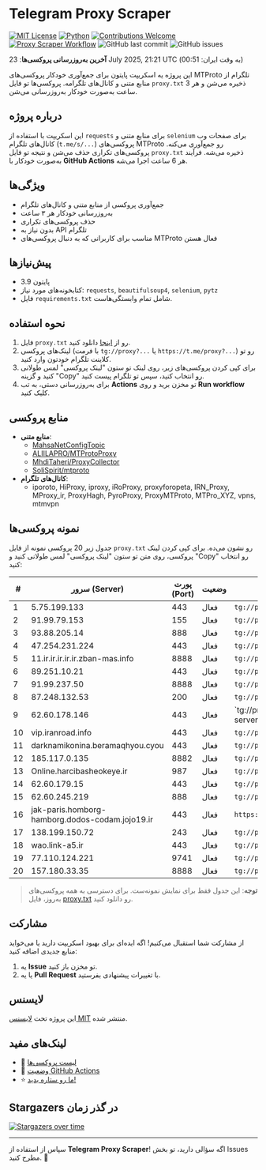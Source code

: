 # Telegram Proxy Scraper

[![MIT License](https://img.shields.io/badge/license-MIT-blue.svg)](https://opensource.org/licenses/MIT)
[![Python](https://img.shields.io/badge/python-3.9-blue)](https://www.python.org/downloads/)
[![Contributions Welcome](https://img.shields.io/badge/contributions-welcome-brightgreen.svg?style=flat)](https://github.com/Argh94/telegram-proxy-scraper/issues)
[![Proxy Scraper Workflow](https://github.com/Poriya58p/telegram-proxy-scraper/actions/workflows/scraper.yml/badge.svg)](https://github.com/Argh94/telegram-proxy-scraper/actions/workflows/scraper.yml)
![GitHub last commit](https://img.shields.io/github/last-commit/Argh94/telegram-proxy-scraper)
![GitHub issues](https://img.shields.io/github/issues/Argh94/telegram-proxy-scraper)

**آخرین به‌روزرسانی پروکسی‌ها**: 23 July 2025, 21:21 UTC (به وقت ایران: 00:51)

این پروژه یه اسکریپت پایتون برای جمع‌آوری خودکار پروکسی‌های MTProto تلگرام از منابع متنی و کانال‌های تلگرامه. پروکسی‌ها تو فایل `proxy.txt` ذخیره می‌شن و هر 3 ساعت به‌صورت خودکار به‌روزرسانی می‌شن.

## درباره پروژه

این اسکریپت با استفاده از `requests` برای منابع متنی و `selenium` برای صفحات وب کانال‌های تلگرام (`t.me/s/...`) پروکسی‌های MTProto رو جمع‌آوری می‌کنه. پروکسی‌های تکراری حذف می‌شن و نتیجه تو فایل `proxy.txt` ذخیره می‌شه. فرآیند به‌صورت خودکار با **GitHub Actions** هر 6 ساعت اجرا می‌شه.

## ویژگی‌ها
- جمع‌آوری پروکسی از منابع متنی و کانال‌های تلگرام
- به‌روزرسانی خودکار هر ۳ ساعت
- حذف پروکسی‌های تکراری
- بدون نیاز به API تلگرام
- مناسب برای کاربرانی که به دنبال پروکسی‌های MTProto فعال هستن

## پیش‌نیازها
- پایتون 3.9
- کتابخونه‌های مورد نیاز: `requests`, `beautifulsoup4`, `selenium`, `pytz`
- فایل `requirements.txt` شامل تمام وابستگی‌هاست.

## نحوه استفاده
1. فایل `proxy.txt` رو از [اینجا](proxy.txt) دانلود کنید.
2. لینک‌های پروکسی (با فرمت `tg://proxy?...` یا `https://t.me/proxy?...`) رو تو کلاینت تلگرام خودتون وارد کنید.
3. برای کپی کردن پروکسی‌های زیر، روی لینک تو ستون "لینک پروکسی" لمس طولانی کنید و گزینه "Copy" رو انتخاب کنید، سپس تو تلگرام پیست کنید.
4. برای به‌روزرسانی دستی، به تب **Actions** تو مخزن برید و روی **Run workflow** کلیک کنید.

## منابع پروکسی
- **منابع متنی**:
  - [MahsaNetConfigTopic](https://raw.githubusercontent.com/MahsaNetConfigTopic/proxy/main/proxies.txt)
  - [ALIILAPRO/MTProtoProxy](https://raw.githubusercontent.com/ALIILAPRO/MTProtoProxy/main/proxy-list.txt)
  - [MhdiTaheri/ProxyCollector](https://raw.githubusercontent.com/MhdiTaheri/ProxyCollector/main/proxy.txt)
  - [SoliSpirit/mtproto](https://raw.githubusercontent.com/SoliSpirit/mtproto/master/all_proxies.txt)
- **کانال‌های تلگرام**:
  - iporoto, HiProxy, iproxy, iRoProxy, proxyforopeta, IRN_Proxy, MProxy_ir, ProxyHagh, PyroProxy, ProxyMTProto, MTPro_XYZ, vpns, mtmvpn

## نمونه پروکسی‌ها
جدول زیر 20 پروکسی نمونه از فایل `proxy.txt` رو نشون می‌ده. برای کپی کردن لینک پروکسی، روی متن تو ستون "لینک پروکسی" لمس طولانی کنید و "Copy" رو انتخاب کنید:

| #  | سرور (Server)       | پورت (Port) | وضعیت     | لینک پروکسی                     |
|----|---------------------|-------------|-----------|---------------------------------|
| 1 | 5.75.199.133 | 443 | فعال | `tg://proxy?server=5.75.199.133&port=443&secret=eeNEgYdJvXrFGRMCIMJdCQ` |
| 2 | 91.99.79.153 | 155 | فعال | `tg://proxy?server=91.99.79.153&port=155&secret=7hYDAQIAAQAH8AMDhuJMOt1tZWRpYS5zdGVhbXBvd2VyZWQuY29tbWVkaWEuc3RlYW1wb3dlcmVkLmNvbQ` |
| 3 | 93.88.205.14 | 888 | فعال | `tg://proxy?server=93.88.205.14&port=888&secret=eeNEgYdJvXrFGRMCIMJdCQ` |
| 4 | 47.254.231.224 | 443 | فعال | `tg://proxy?server=47.254.231.224&port=443&secret=ee47c0ce85abd33aac10f02f06fee66ac7617a7572652e6d6963726f736f66742e636f6d` |
| 5 | 11.ir.ir.ir.ir.ir.zban-mas.info | 8888 | فعال | `tg://proxy?server=11.ir.ir.ir.ir.ir.zban-mas.info&port=8888&secret=7gAA8A8Pd1VV____9QBuLmltZWRpYS5zdGVhbXBvd2VyZWQuY29t` |
| 6 | 89.251.10.21 | 443 | فعال | `tg://proxy?server=89.251.10.21&port=443&secret=ee151151151151151151151151151151156d656469612e737465616d706f77657265642e636f6d` |
| 7 | 91.99.237.50 | 8888 | فعال | `tg://proxy?server=91.99.237.50&port=8888&secret=7gAA8A8Pd1VV____9QBuLmltZWRpYS5zdGVhbXBvd2VyZWQuY29t` |
| 8 | 87.248.132.53 | 200 | فعال | `tg://proxy?server=87.248.132.53&port=200&secret=eed77db43ee3721f0fcb40a4ff63b5cd276D656469612E737465616D706F77657265642E636F6D` |
| 9 | 62.60.178.146 | 443 | فعال | `tg://proxy?server=62.60.178.146&port=443&secret=7hYDAQIAAQAH8AMDhuJMOt1tZWRpYS5zdGVhbXBvd2VyZWQuY29tbWVkaWEuc3RlYW1wb3dlcmVkLmNvbQ)|` |
| 10 | vip.iranroad.info | 443 | فعال | `tg://proxy?server=vip.iranroad.info&port=443&secret=eed77db43ee3721f0fcb40a4ff63b5cd276d656469612e737465616d706f77657265642e636f6d` |
| 11 | darknamikonina.beramaqhyou.cyou | 443 | فعال | `tg://proxy?server=darknamikonina.beramaqhyou.cyou&port=443&secret=eee6607B90889CC60719D2170CB2851962737465616D706F77657265642E636F6D)__` |
| 12 | 185.117.0.135 | 8882 | فعال | `tg://proxy?server=185.117.0.135&port=8882&secret=eed700433aba3557d5e83d82beb4ab735873332e616d617a6f6e6177732e636f6d` |
| 13 | Online.harcibasheokeye.ir | 987 | فعال | `tg://proxy?server=Online.harcibasheokeye.ir&port=987&secret=7gAA8A8Pd1VV____9QBuLmltZWRpYS5zdGVhbXBvd2VyZWQuY29t****` |
| 14 | 62.60.179.15 | 443 | فعال | `tg://proxy?server=62.60.179.15&port=443&secret=eed77db43ee3721f0fcb40a4ff63b5cd276D656469612E737465616D706F77657265642E636F6D` |
| 15 | 62.60.245.219 | 888 | فعال | `tg://proxy?server=62.60.245.219&port=888&secret=9a158f74da4d63d2cdfb4e09dbafffee` |
| 16 | jak-paris.homborg-hamborg.dodos-codam.jojo19.ir | 443 | فعال | `https://t.me/proxy?server=jak-paris.homborg-hamborg.dodos-codam.jojo19.ir&port=443&secret=7gD_AA___wD_9VVf______VtZWRpYS5zdGVhbXBvd2VyZWQuY29t` |
| 17 | 138.199.150.72 | 243 | فعال | `tg://proxy?server=138.199.150.72&port=243&secret=79e462821249bd7ac519130220c25d09` |
| 18 | wao.link-a5.ir | 443 | فعال | `tg://proxy?server=wao.link-a5.ir&port=443&secret=eed77db43ee3721f0fcb40a4ff63b5cd276D656469612E737465616D706F77657265642E636F6D)__` |
| 19 | 77.110.124.221 | 9741 | فعال | `tg://proxy?server=77.110.124.221&port=9741&secret=ee0000f00f0f775555fffffff5006e2e696d656469612e737465616d706f77657265642e636f6d****` |
| 20 | 157.180.33.35 | 8888 | فعال | `tg://proxy?server=157.180.33.35&port=8888&secret=FgMBAgABAAH8AwOG4kw63` |


> **توجه**: این جدول فقط برای نمایش نمونه‌ست. برای دسترسی به همه پروکسی‌های به‌روز، فایل [proxy.txt](proxy.txt) رو دانلود کنید.

## مشارکت
از مشارکت شما استقبال می‌کنیم! اگه ایده‌ای برای بهبود اسکریپت دارید یا می‌خواید منابع جدیدی اضافه کنید:
1. یه **Issue** تو مخزن باز کنید.
2. یا یه **Pull Request** با تغییرات پیشنهادی بفرستید.

## لایسنس
این پروژه تحت [لایسنس MIT](LICENSE) منتشر شده.

## لینک‌های مفید
- 📄 [لیست پروکسی‌ها](proxy.txt)
- 🚀 [وضعیت GitHub Actions](https://github.com/Argh94/telegram-proxy-scraper/actions)
- ⭐ [ما رو ستاره بدید!](https://github.com/Argh94/telegram-proxy-scraper)

## Stargazers در گذر زمان
[![Stargazers over time](https://starchart.cc/Argh94/telegram-proxy-scraper.svg?variant=adaptive)](https://starchart.cc/Argh94/telegram-proxy-scraper)

---

سپاس از استفاده از **Telegram Proxy Scraper**! اگه سؤالی دارید، تو بخش Issues مطرح کنید. 🌟
